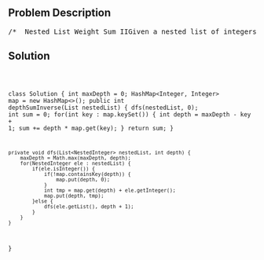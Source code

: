 <!--
<style>
  body { font-family: Arial, sans-serif; }
  .container { max-width: 100%; margin: 0 auto; padding: 10px; }
  .comment-block { max-width: 30%; background-color: #f9f9f9; padding: 10px; border-left: 5px solid #ccc; overflow-wrap: break-word; white-space: pre-wrap; }
  .code-block { background-color: #f4f4f4; padding: 10px; border: 1px solid #ddd; overflow-wrap: break-word; white-space: pre-wrap; }
</style>
-->

<div class='container'>
<h2>Problem Description</h2>
<div class='comment-block'>
<pre>
/*  Nested List Weight Sum IIGiven a nested list of integers, return the sum of all integers in the list weighted by their depth.Each element is either an integer, or a list -- whose elements may also be integers or other lists.Different from the previous question where weight is increasing from root to leaf, now the weightis defined from bottom up. i.e., the leaf level integers have weight 1, and the root level integershave the largest weight.Example 1:Input: [[1,1],2,[1,1]]Output: 8Explanation: Four 1's at depth 1, one 2 at depth 2.Example 2:Input: [1,[4,[6]]]Output: 17Explanation: One 1 at depth 3, one 4 at depth 2, and one 6 at depth 1; 1*3 + 4*2 + 6*1 = 17.*//** * // This is the interface that allows for creating nested lists. * // You should not implement it, or speculate about its implementation * public interface NestedInteger { *     // Constructor initializes an empty nested list. *     public NestedInteger(); * *     // Constructor initializes a single integer. *     public NestedInteger(int value); * *     // @return true if this NestedInteger holds a single integer, rather than a nested list. *     public boolean isInteger(); * *     // @return the single integer that this NestedInteger holds, if it holds a single integer *     // Return null if this NestedInteger holds a nested list *     public Integer getInteger(); * *     // Set this NestedInteger to hold a single integer. *     public void setInteger(int value); * *     // Set this NestedInteger to hold a nested list and adds a nested integer to it. *     public void add(NestedInteger ni); * *     // @return the nested list that this NestedInteger holds, if it holds a nested list *     // Return null if this NestedInteger holds a single integer *     public List<NestedInteger> getList(); * } */</pre>
</div>

<h2>Solution</h2>
<div class='code-block'>
<pre><code class='language-java'>

class Solution {
    int maxDepth = 0;
    HashMap<Integer, Integer> map = new HashMap<>();
    public int depthSumInverse(List<NestedInteger> nestedList) {
        dfs(nestedList, 0);
        int sum = 0;
        for(int key : map.keySet()) {
            int depth = maxDepth - key + 1;
            sum += depth * map.get(key);
        }
        return sum;
    }
    
    private void dfs(List<NestedInteger> nestedList, int depth) {
        maxDepth = Math.max(maxDepth, depth);
        for(NestedInteger ele : nestedList) {
            if(ele.isInteger()) {
                if(!map.containsKey(depth)) {
                    map.put(depth, 0);
                }
                int tmp = map.get(depth) + ele.getInteger();
                map.put(depth, tmp);
            }else {
                dfs(ele.getList(), depth + 1);
            }
        }
    }
}</code></pre>
</div>
</div>
